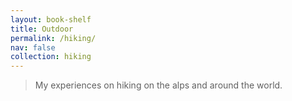 ```yaml
---
layout: book-shelf
title: Outdoor
permalink: /hiking/
nav: false
collection: hiking
---
```


> My experiences on hiking on the alps and around the world.
